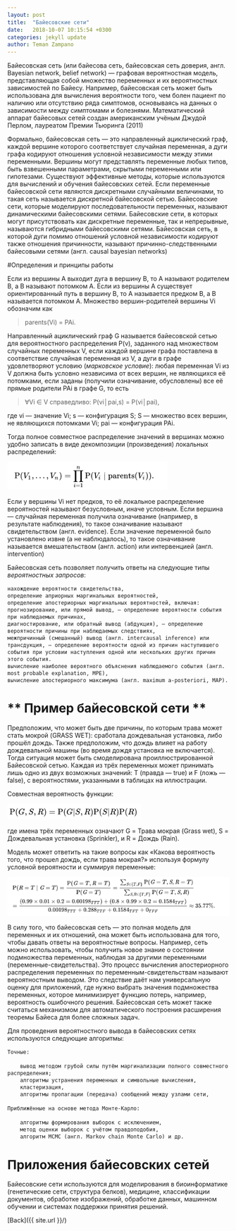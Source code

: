 ```yaml
---
layout: post
title:  "Байесовские сети"
date:   2018-10-07 10:15:54 +0300
categories: jekyll update
author: Teman Zampano
---
```


Байесовская сеть (или байесова сеть, байесовская сеть доверия, англ. Bayesian network, belief network) — графовая вероятностная модель, представляющая собой множество переменных и их вероятностных зависимостей по Байесу. Например, байесовская сеть может быть использована для вычисления вероятности того, чем болен пациент по наличию или отсутствию ряда симптомов, основываясь на данных о зависимости между симптомами и болезнями. Математический аппарат байесовых сетей создан американским учёным Джудой Перлом, лауреатом Премии Тьюринга (2011)

Формально, байесовская сеть — это направленный ациклический граф, каждой вершине которого соответствует случайная переменная, а дуги графа кодируют отношения условной независимости между этими переменными. Вершины могут представлять переменные любых типов, быть взвешенными параметрами, скрытыми переменными или гипотезами. Существуют эффективные методы, которые используются для вычислений и обучения байесовских сетей. Если переменные байесовской сети являются дискретными случайными величинами, то такая сеть называется дискретной байесовской сетью. Байесовские сети, которые моделируют последовательности переменных, называют динамическими байесовскими сетями. Байесовские сети, в которых могут присутствовать как дискретные переменные, так и непрерывные, называются гибридными байесовскими сетями. Байесовская сеть, в которой дуги помимо отношений условной независимости кодируют также отношения причинности, называют причинно-следственными байесовыми сетями (англ. causal bayesian networks)

#Определения и принципы работы 

Если из вершины A выходит дуга в вершину B, то A называют родителем B, а B называют потомком A. Если из вершины A существует ориентированный путь в вершину B, то A называется предком B, а B называется потомком A. Множество вершин-родителей вершины Vi обозначим как 
>parents(Vi) = PAi.

Направленный ациклический граф G называется байесовской сетью для вероятностного распределения P(v), заданного над множеством случайных переменных V, если каждой вершине графа поставлена в соответствие случайная переменная из V, а дуги в графе удовлетворяют условию (*марковское условие*): любая переменная Vi из V должна быть условно независима от всех вершин, не являющихся её потомками, если заданы (получили означивание, обусловлены) все её прямые родители PAi в графе G, то есть

>∀Vi ∈ V справедливо: P(vi│pai,s) = P(vi│pai),

где vi — значение Vi; s — конфигурация S; S — множество всех вершин, не являющихся потомками Vi; pai — конфигурация PAi.

Тогда полное совместное распределение значений в вершинах можно удобно записать в виде декомпозиции (произведения) локальных распределений: 

![bayesian](/assets/bayesian.png)

Если у вершины Vi нет предков, то её локальное распределение вероятностей называют безусловным, иначе условным. Если вершина — случайная переменная получила означивание (например, в результате наблюдения), то такое означивание называют свидетельством (англ. evidence). Если значение переменной было установлено извне (а не наблюдалось), то такое означивание называется вмешательством (англ. action) или интервенцией (англ. intervention)

Байесовская сеть позволяет получить ответы на следующие типы *вероятностных запросов*:

    нахождение вероятности свидетельства,
    определение априорных маргинальных вероятностей,
    определение апостериорных маргинальных вероятностей, включая:
    прогнозирование, или прямой вывод, — определение вероятности события при наблюдаемых причинах,
    диагностирование, или обратный вывод (абдукция), — определение вероятности причины при наблюдаемых следствиях,
    межпричинный (смешанный) вывод (англ. intercausal inference) или трансдукция, — определение вероятности одной из причин наступившего события при условии наступления одной или нескольких других причин этого события.
    вычисление наиболее вероятного объяснения наблюдаемого события (англ. most probable explanation, MPE),
    вычисление апостериорного максимума (англ. maximum a-posteriori, MAP).



# ** Пример байесовской сети ** 

Предположим, что может быть две причины, по которым трава может стать мокрой (GRASS WET): сработала дождевальная установка, либо прошёл дождь. Также предположим, что дождь влияет на работу дождевальной машины (во время дождя установка не включается). Тогда ситуация может быть смоделирована проиллюстрированной Байесовской сетью. Каждая из трёх переменных может принимать лишь одно из двух возможных значений: T (правда — true) и F (ложь — false), с вероятностями, указанными в таблицах на иллюстрации.

Совместная вероятность функции:

![sovm](/assets/sovmestnaya.png)

где имена трёх переменных означают G = Трава мокрая (Grass wet), S = Дождевальная установка (Sprinkler), и R = Дождь (Rain).

Модель может ответить на такие вопросы как «Какова вероятность того, что прошел дождь, если трава мокрая?» используя формулу условной вероятности и суммируя переменные: 

![summa](/assets/sum.png)


В силу того, что байесовская сеть — это полная модель для переменных и их отношений, она может быть использована для того, чтобы давать ответы на вероятностные вопросы. Например, сеть можно использовать, чтобы получить новое знание о состоянии подмножества переменных, наблюдая за другими переменными (переменные-свидетельства). Это процесс вычисления апостериорного распределения переменных по переменным-свидетельствам называют вероятностным выводом. Это следствие даёт нам универсальную оценку для приложений, где нужно выбрать значения подмножества переменных, которое минимизирует функцию потерь, например, вероятность ошибочного решения. Байесовская сеть может также считаться механизмом для автоматического построения расширения теоремы Байеса для более сложных задач.

Для проведения вероятностного вывода в байесовских сетях используются следующие алгоритмы:

    Точные:

        вывод методом грубой силы путём маргинализации полного совместного распределения;
        алгоритмы устранения переменных и символьные вычисления,
        кластеризация,
        алгоритмы пропагации (передача) сообщений между узлами сети,

    Приближённые на основе метода Монте-Карло:

        алгоритмы формирования выборок с исключением,
        метод оценки выборок с учётом правдоподобия,
        алгоритм МСМС (англ. Markov chain Monte Carlo) и др.


# Приложения байесовских сетей

Байесовские сети используются для моделирования в биоинформатике (генетические сети, структура белков), медицине, классификации документов, обработке изображений, обработке данных, машинном обучении и системах поддержки принятия решений.

[Back]({{ site.url }}/)
 